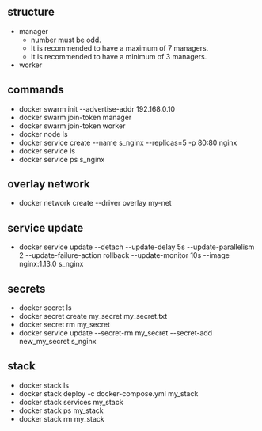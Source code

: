 ## structure
- manager
    - number must be odd.
    - It is recommended to have a maximum of 7 managers.
    - It is recommended to have a minimum of 3 managers.
- worker

## commands
- docker swarm init --advertise-addr 192.168.0.10
- docker swarm join-token manager
- docker swarm join-token worker
- docker node ls
- docker service create --name s_nginx --replicas=5 -p 80:80 nginx
- docker service ls
- docker service ps s_nginx

## overlay network
- docker network create --driver overlay my-net

## service update
- docker service update --detach --update-delay 5s --update-parallelism 2 --update-failure-action rollback --update-monitor 10s --image nginx:1.13.0 s_nginx

## secrets
- docker secret ls
- docker secret create my_secret my_secret.txt
- docker secret rm my_secret
- docker service update --secret-rm my_secret --secret-add new_my_secret s_nginx

## stack
- docker stack ls
- docker stack deploy -c docker-compose.yml my_stack
- docker stack services my_stack
- docker stack ps my_stack
- docker stack rm my_stack